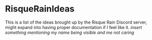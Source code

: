 # RisqueRainIdeas

This is a list of the ideas brought up by the Risque Rain Discord server, might expand into having proper documentation if I feel like it. 
*insert something mentioning my name being visible and me not caring*

